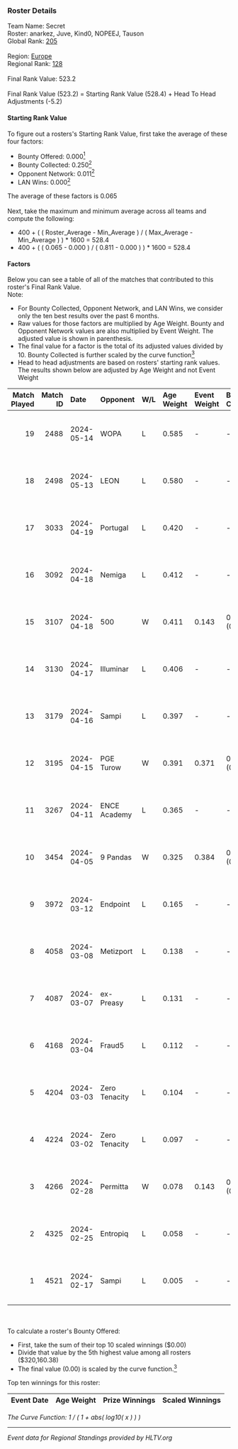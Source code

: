 ### Roster Details<br />
Team Name: Secret<br />
Roster: anarkez, Juve, Kind0, NOPEEJ, Tauson<br />
Global Rank: [205](../../standings_global_2024_08_14.md)<br />
<br />
Region: [Europe]( ../../standings_europe_2024_08_14.md)<br />
Regional Rank: [128]( ../../standings_europe_2024_08_14.md)<br />
<br />
Final Rank Value:  523.2<br />
<br />
Final Rank Value (523.2) = Starting Rank Value (528.4) + Head To Head Adjustments (-5.2)<br />

#### Starting Rank Value<br />
To figure out a rosters's Starting Rank Value, first take the average of these four factors:<br />
- Bounty Offered: 0.000[<sup>1</sup>](#table2)
- Bounty Collected: 0.250[<sup>2</sup>](#table1)
- Opponent Network: 0.011[<sup>2</sup>](#table1)
- LAN Wins: 0.000[<sup>2</sup>](#table1)

The average of these factors is 0.065<br />
<br />
Next, take the maximum and minimum average across all teams and compute the following:<br />
- 400 + ( ( Roster_Average - Min_Average ) / ( Max_Average - Min_Average ) ) * 1600 = 528.4
- 400 + ( ( 0.065 - 0.000 ) / ( 0.811 - 0.000 ) ) * 1600 = 528.4


#### Factors<br />
Below you can see a table of all of the matches that contributed to this roster's Final Rank Value.<br />
Note:<br />

- For Bounty Collected, Opponent Network, and LAN Wins, we consider only the ten best results over the past 6 months.
- Raw values for those factors are multiplied by Age Weight. Bounty and Opponent Network values are also multiplied by Event Weight. The adjusted value is shown in parenthesis.
- The final value for a factor is the total of its adjusted values divided by 10. Bounty Collected is further scaled by the curve function[<sup>3</sup>](#curveFunction)
- Head to head adjustments are based on rosters' starting rank values. The results shown below are adjusted by Age Weight and not Event Weight
<span id="table1"></span><br />


| Match Played | Match ID | Date       | Opponent      | W/L | Age Weight | Event Weight | Bounty Collected | Opponent Network | LAN Wins  | H2H Adj. | Roster                                 |
| -: | -: | :- | :- | :- | :- | :- | :- | :- | :- | -: | :- |
|           19 |     2488 | 2024-05-14 | WOPA          | L   | 0.585      | -            | -                | -                | -         |    -7.14 | anarkez, Juve, Kind0, NOPEEJ, Tauson   |
|           18 |     2498 | 2024-05-13 | LEON          | L   | 0.580      | -            | -                | -                | -         |    -5.73 | anarkez, Juve, Kind0, NOPEEJ, Tauson   |
|           17 |     3033 | 2024-04-19 | Portugal      | L   | 0.420      | -            | -                | -                | -         |    -4.50 | anarkez, Kind0, Maze, NOPEEJ, Tauson   |
|           16 |     3092 | 2024-04-18 | Nemiga        | L   | 0.412      | -            | -                | -                | -         |    -0.34 | anarkez, Kind0, Maze, NOPEEJ, Tauson   |
|           15 |     3107 | 2024-04-18 | 500           | W   | 0.411      | 0.143        | 0.001 (0.000)    | 0.069 (0.004)    | 0 (0.000) |     9.44 | anarkez, Kind0, Maze, NOPEEJ, Tauson   |
|           14 |     3130 | 2024-04-17 | Illuminar     | L   | 0.406      | -            | -                | -                | -         |    -6.85 | anarkez, Kind0, Maze, NOPEEJ, Tauson   |
|           13 |     3179 | 2024-04-16 | Sampi         | L   | 0.397      | -            | -                | -                | -         |    -1.65 | anarkez, Kind0, Maze, NOPEEJ, Tauson   |
|           12 |     3195 | 2024-04-15 | PGE Turow     | W   | 0.391      | 0.371        | 0.001 (0.000)    | 0.014 (0.002)    | 0 (0.000) |     7.79 | anarkez, Kind0, Maze, NOPEEJ, Tauson   |
|           11 |     3267 | 2024-04-11 | ENCE Academy  | L   | 0.365      | -            | -                | -                | -         |    -3.42 | anarkez, Kind0, Maze, NOPEEJ, Tauson   |
|           10 |     3454 | 2024-04-05 | 9 Pandas      | W   | 0.325      | 0.384        | 0.075 (0.009)    | 0.717 (0.090)    | 0 (0.000) |     9.54 | anarkez, Kind0, Maze, NOPEEJ, Tauson   |
|            9 |     3972 | 2024-03-12 | Endpoint      | L   | 0.165      | -            | -                | -                | -         |    -0.40 | anarkez, Kind0, Maze, NOPEEJ, Tauson   |
|            8 |     4058 | 2024-03-08 | Metizport     | L   | 0.138      | -            | -                | -                | -         |    -0.73 | anarkez, innocent, Kind0, Maze, Tauson |
|            7 |     4087 | 2024-03-07 | ex-Preasy     | L   | 0.131      | -            | -                | -                | -         |    -0.94 | anarkez, innocent, Kind0, Maze, Tauson |
|            6 |     4168 | 2024-03-04 | Fraud5        | L   | 0.112      | -            | -                | -                | -         |    -1.30 | anarkez, innocent, Kind0, Maze, Tauson |
|            5 |     4204 | 2024-03-03 | Zero Tenacity | L   | 0.104      | -            | -                | -                | -         |    -0.16 | anarkez, innocent, Kind0, Maze, Tauson |
|            4 |     4224 | 2024-03-02 | Zero Tenacity | L   | 0.097      | -            | -                | -                | -         |    -0.15 | anarkez, innocent, Kind0, Maze, Tauson |
|            3 |     4266 | 2024-02-28 | Permitta      | W   | 0.078      | 0.143        | 0.036 (0.000)    | 0.957 (0.011)    | 0 (0.000) |     2.26 | anarkez, innocent, Kind0, Maze, Tauson |
|            2 |     4325 | 2024-02-25 | Entropiq      | L   | 0.058      | -            | -                | -                | -         |    -0.91 | anarkez, innocent, Kind0, Maze, Tauson |
|            1 |     4521 | 2024-02-17 | Sampi         | L   | 0.005      | -            | -                | -                | -         |    -0.02 | anarkez, innocent, Kind0, Maze, Tauson |

<br />
<span id="table2"></span><br />
To calculate a roster's Bounty Offered:<br />

- First, take the sum of their top 10 scaled winnings ($0.00)
- Divide that value by the 5th highest value among all rosters ($320,160.38)
- The final value (0.00) is scaled by the curve function.[<sup>3</sup>](#curveFunction)

Top ten winnings for this roster:<br />

| Event Date | Age Weight | Prize Winnings | Scaled Winnings |
| :- | -: | :- | :- |


<span id="curveFunction"></span>_The Curve Function: 1 / ( 1 + abs( log10( x ) ) )_<br />

---
_Event data for Regional Standings provided by HLTV.org_<br />
